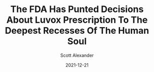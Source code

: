 ---
layout: podcast
title: "The FDA Has Punted Decisions About Luvox Prescription To The Deepest Recesses Of The Human Soul"
author: Scott Alexander
description: https://astralcodexten.substack.com/p/the-fda-has-punted-decisions-about
date: 2021-12-21
length: 3935795
duration: 984
guid: the-fda-has-punted-decisions-about
---